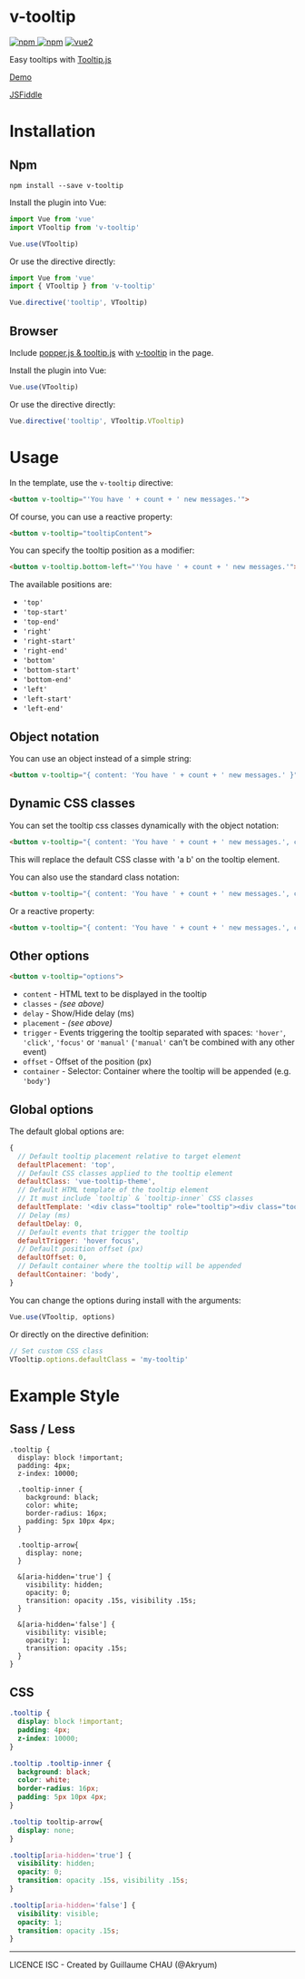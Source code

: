 # v-tooltip

[![npm](https://img.shields.io/npm/v/v-tooltip.svg) ![npm](https://img.shields.io/npm/dm/v-tooltip.svg)](https://www.npmjs.com/package/v-tooltip)
[![vue2](https://img.shields.io/badge/vue-2.x-brightgreen.svg)](https://vuejs.org/)

Easy tooltips with [Tooltip.js](https://github.com/FezVrasta/popper.js#tooltipjs)

[Demo](https://akryum.github.io/v-tooltip/)

[JSFiddle](https://jsfiddle.net/Akryum/tsjco74e/)

# Installation

## Npm

```
npm install --save v-tooltip
```

Install the plugin into Vue:

```javascript
import Vue from 'vue'
import VTooltip from 'v-tooltip'

Vue.use(VTooltip)
```

Or use the directive directly:

```javascript
import Vue from 'vue'
import { VTooltip } from 'v-tooltip'

Vue.directive('tooltip', VTooltip)
```

## Browser

Include [popper.js & tooltip.js](https://popper.js.org/) with [v-tooltip](/dist/v-tooltip.browser.js) in the page.

Install the plugin into Vue:

```javascript
Vue.use(VTooltip)
```

Or use the directive directly:

```javascript
Vue.directive('tooltip', VTooltip.VTooltip)
```

# Usage

In the template, use the `v-tooltip` directive:

```html
<button v-tooltip="'You have ' + count + ' new messages.'">
```

Of course, you can use a reactive property:

```html
<button v-tooltip="tooltipContent">
```

You can specify the tooltip position as a modifier:

```html
<button v-tooltip.bottom-left="'You have ' + count + ' new messages.'">
```

The available positions are:

 - `'top'`
 - `'top-start'`
 - `'top-end'`
 - `'right'`
 - `'right-start'`
 - `'right-end'`
 - `'bottom'`
 - `'bottom-start'`
 - `'bottom-end'`
 - `'left'`
 - `'left-start'`
 - `'left-end'`

## Object notation

You can use an object instead of a simple string:

```html
<button v-tooltip="{ content: 'You have ' + count + ' new messages.' }">
```

## Dynamic CSS classes

You can set the tooltip css classes dynamically with the object notation:

```html
<button v-tooltip="{ content: 'You have ' + count + ' new messages.', classes: ['a', 'b'] }">
```

This will replace the default CSS classe with 'a b' on the tooltip element.

You can also use the standard class notation:

```html
<button v-tooltip="{ content: 'You have ' + count + ' new messages.', classes: 'a b' }">
```

Or a reactive property:

```html
<button v-tooltip="{ content: 'You have ' + count + ' new messages.', classes: tooltipClasses }">
```

## Other options

```html
<button v-tooltip="options">
```

- `content` - HTML text to be displayed in the tooltip
- `classes` - *(see above)*
- `delay` - Show/Hide delay (ms)
- `placement` - *(see above)*
- `trigger` - Events triggering the tooltip separated with spaces: `'hover'`, `'click'`, `'focus'` or `'manual'` (`'manual'` can't be combined with any other event)
- `offset` - Offset of the position (px)
- `container` - Selector: Container where the tooltip will be appended (e.g. `'body'`)

## Global options

The default global options are:

```javascript
{
  // Default tooltip placement relative to target element
  defaultPlacement: 'top',
  // Default CSS classes applied to the tooltip element
  defaultClass: 'vue-tooltip-theme',
  // Default HTML template of the tooltip element
  // It must include `tooltip` & `tooltip-inner` CSS classes
  defaultTemplate: '<div class="tooltip" role="tooltip"><div class="tooltip-arrow"></div><div class="tooltip-inner"></div></div>',
  // Delay (ms)
  defaultDelay: 0,
  // Default events that trigger the tooltip
  defaultTrigger: 'hover focus',
  // Default position offset (px)
  defaultOffset: 0,
  // Default container where the tooltip will be appended
  defaultContainer: 'body',
}
```

You can change the options during install with the arguments:

```javascript
Vue.use(VTooltip, options)
```

Or directly on the directive definition:

```javascript
// Set custom CSS class
VTooltip.options.defaultClass = 'my-tooltip'
```

# Example Style

## Sass / Less

```less
.tooltip {
  display: block !important;
  padding: 4px;
  z-index: 10000;

  .tooltip-inner {
    background: black;
    color: white;
    border-radius: 16px;
    padding: 5px 10px 4px;
  }

  .tooltip-arrow{
    display: none;
  }

  &[aria-hidden='true'] {
    visibility: hidden;
    opacity: 0;
    transition: opacity .15s, visibility .15s;
  }

  &[aria-hidden='false'] {
    visibility: visible;
    opacity: 1;
    transition: opacity .15s;
  }
}
```

## CSS

```css
.tooltip {
  display: block !important;
  padding: 4px;
  z-index: 10000;
}

.tooltip .tooltip-inner {
  background: black;
  color: white;
  border-radius: 16px;
  padding: 5px 10px 4px;
}

.tooltip tooltip-arrow{
  display: none;
}

.tooltip[aria-hidden='true'] {
  visibility: hidden;
  opacity: 0;
  transition: opacity .15s, visibility .15s;
}

.tooltip[aria-hidden='false'] {
  visibility: visible;
  opacity: 1;
  transition: opacity .15s;
}
```


---

LICENCE ISC - Created by Guillaume CHAU (@Akryum)
